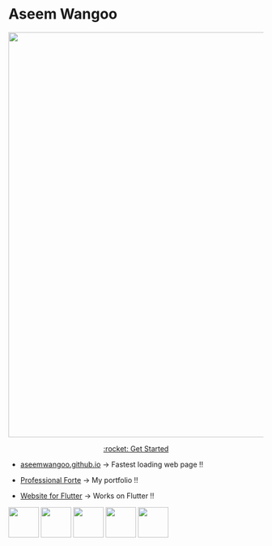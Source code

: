 # Aseem Wangoo

<p align="center">
<img width="800px"  src="https://i.imgur.com/P21Hk0u.png">
</p>
<p align="center"><a href="#getting-started">:rocket: Get Started</a></p>

- [aseemwangoo.github.io](https://aseemwangoo.github.io/) -> Fastest loading web page !!  

- [Professional Forte](https://aseemwangoo.github.io/portfolio/#/) -> My portfolio !!

- [Website for Flutter](https://flatteredwithflutter.com/) -> Works on Flutter !!

<a href="https://medium.com/@aseemwangoo"><img src="https://img.icons8.com/ios-filled/50/000000/medium-monogram.png" width="60"></a>
<a href="https://twitter.com/aseemwangoo"><img src="https://img.icons8.com/color/50/000000/twitter-circled.png" width="60"></a>
<a href="https://www.linkedin.com/in/aseemwangoo"><img src="https://img.icons8.com/color/48/000000/linkedin-circled.png" width="60"></a>
<a href="https://www.youtube.com/user/aseemwangoo"><img src="https://img.icons8.com/color/48/000000/youtube-play.png" width="60"></a>
<a href="https://flatteredwithflutter.com/"><img src="https://img.icons8.com/ultraviolet/40/000000/domain.png" width="60"></a>

